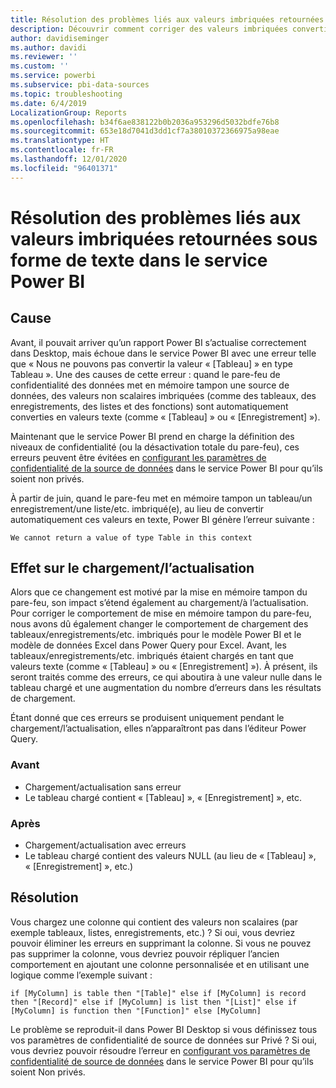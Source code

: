 ```yaml
---
title: Résolution des problèmes liés aux valeurs imbriquées retournées sous forme de texte dans le service Power BI
description: Découvrir comment corriger des valeurs imbriquées converties en chaîne quand des paramètres de confidentialité de source de données incorrects sont utilisés
author: davidiseminger
ms.author: davidi
ms.reviewer: ''
ms.custom: ''
ms.service: powerbi
ms.subservice: pbi-data-sources
ms.topic: troubleshooting
ms.date: 6/4/2019
LocalizationGroup: Reports
ms.openlocfilehash: b34f6ae838122b0b2036a953296d5032bdfe76b8
ms.sourcegitcommit: 653e18d7041d3dd1cf7a38010372366975a98eae
ms.translationtype: HT
ms.contentlocale: fr-FR
ms.lasthandoff: 12/01/2020
ms.locfileid: "96401371"
---
```

# <a name="troubleshooting-nested-values-returned-as-text-in-power-bi-service"></a>Résolution des problèmes liés aux valeurs imbriquées retournées sous forme de texte dans le service Power BI

## <a name="cause"></a>Cause

Avant, il pouvait arriver qu’un rapport Power BI s’actualise correctement dans Desktop, mais échoue dans le service Power BI avec une erreur telle que « Nous ne pouvons pas convertir la valeur « [Tableau] » en type Tableau ». Une des causes de cette erreur : quand le pare-feu de confidentialité des données met en mémoire tampon une source de données, des valeurs non scalaires imbriquées (comme des tableaux, des enregistrements, des listes et des fonctions) sont automatiquement converties en valeurs texte (comme « [Tableau] » ou « [Enregistrement] »).

Maintenant que le service Power BI prend en charge la définition des niveaux de confidentialité (ou la désactivation totale du pare-feu), ces erreurs peuvent être évitées en [configurant les paramètres de confidentialité de la source de données](https://powerbi.microsoft.com/blog/privacy-levels-for-cloud-data-sources/) dans le service Power BI pour qu’ils soient non privés.

À partir de juin, quand le pare-feu met en mémoire tampon un tableau/un enregistrement/une liste/etc. imbriqué(e), au lieu de convertir automatiquement ces valeurs en texte, Power BI génère l’erreur suivante : 

`We cannot return a value of type Table in this context`

## <a name="effect-on-loadrefresh"></a>Effet sur le chargement/l’actualisation

Alors que ce changement est motivé par la mise en mémoire tampon du pare-feu, son impact s’étend également au chargement/à l’actualisation. Pour corriger le comportement de mise en mémoire tampon du pare-feu, nous avons dû également changer le comportement de chargement des tableaux/enregistrements/etc. imbriqués pour le modèle Power BI et le modèle de données Excel dans Power Query pour Excel. Avant, les tableaux/enregistrements/etc. imbriqués étaient chargés en tant que valeurs texte (comme « [Tableau] » ou « [Enregistrement] »). À présent, ils seront traités comme des erreurs, ce qui aboutira à une valeur nulle dans le tableau chargé et une augmentation du nombre d’erreurs dans les résultats de chargement.

Étant donné que ces erreurs se produisent uniquement pendant le chargement/l’actualisation, elles n’apparaîtront pas dans l’éditeur Power Query.

### <a name="before"></a>Avant

- Chargement/actualisation sans erreur
- Le tableau chargé contient « [Tableau] », « [Enregistrement] », etc.
 

### <a name="after"></a>Après

- Chargement/actualisation avec erreurs
- Le tableau chargé contient des valeurs NULL (au lieu de « [Tableau] », « [Enregistrement] », etc.)
 

## <a name="resolution"></a>Résolution

Vous chargez une colonne qui contient des valeurs non scalaires (par exemple tableaux, listes, enregistrements, etc.) ?
Si oui, vous devriez pouvoir éliminer les erreurs en supprimant la colonne.
Si vous ne pouvez pas supprimer la colonne, vous devriez pouvoir répliquer l’ancien comportement en ajoutant une colonne personnalisée et en utilisant une logique comme l’exemple suivant :

`if [MyColumn] is table then "[Table]" else if [MyColumn] is record then "[Record]" else if [MyColumn] is list then "[List]" else if [MyColumn] is function then "[Function]" else [MyColumn]`

Le problème se reproduit-il dans Power BI Desktop si vous définissez tous vos paramètres de confidentialité de source de données sur Privé ?
Si oui, vous devriez pouvoir résoudre l’erreur en [configurant vos paramètres de confidentialité de source de données](https://powerbi.microsoft.com/blog/privacy-levels-for-cloud-data-sources/) dans le service Power BI pour qu’ils soient Non privés.
